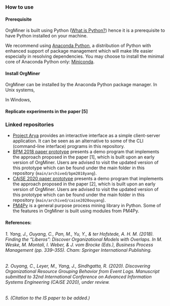 ### How to use
#### Prerequisite
OrgMiner is built using Python ([What is Python?](https://www.python.org/)) hence it is a prerequisite to have Python installed on your machine. 

We recommend using [Anaconda Python](https://www.anaconda.com/distribution/), a distribution of Python with enhanced support of package management which will make life easier especially in resolving dependencies. You may choose to install the minimal core of Anaconda Python only: [Miniconda](https://docs.conda.io/en/latest/miniconda.html).

#### Install OrgMiner
OrgMiner can be installed by the Anaconda Python package manager. In Unix systems,

In Windows,

#### Replicate experiments in the paper \[5\]

### Linked repositories
* [Project Arya](https://github.com/roy-jingyang/Arya) provides an interactive interface as a simple client-server application. It can be seen as an alternative to some of the CLI (command-line interface) programs in this repository.
* [BPM 2018 paper prototype](https://github.com/roy-jingyang/bpm-2018-Yang_Find) presents a demo program that implements the approach proposed in the paper \[1\], which is built upon an early version of OrgMiner. Users are advised to visit the updated version of this prototype which can be found under the main folder in this repository (`main/archived/bpm2018yang`).
* [CAiSE 2020 paper prototype](https://github.com/roy-jingyang/caise-2020-Ouyang_Discovering) presents a demo program that implements the approach proposed in the paper \[2\], which is built upon an early version of OrgMiner. Users are advised to visit the updated version of this prototype which can be found under the main folder in this repository (`main/archived/caise2020ouyang`).
* [PM4Py](http://pm4py.org/) is a general purpose process mining library in Python. Some of the features in OrgMiner is built using modules from PM4Py.

#### References:
###### 1. Yang, J., Ouyang, C., Pan, M., Yu, Y., & ter Hofstede, A. H. M. (2018). Finding the “Liberos”: Discover Organizational Models with Overlaps. In M. Weske, M. Montali, I. Weber, & J. vom Brocke (Eds.), Business Process Management (pp. 339–355). Cham: Springer International Publishing.
###### 2. Ouyang, C., Leyer, M., Yang, J., Sindhgatta, R. (2020). Discovering Organizational Resource Grouping Behavior from Event Logs. Manuscript submitted to 32nd International Conference on Advanced Information Systems Engineering (CAiSE 2020), under review.
###### 5. (Citation to the IS paper to be added.)

